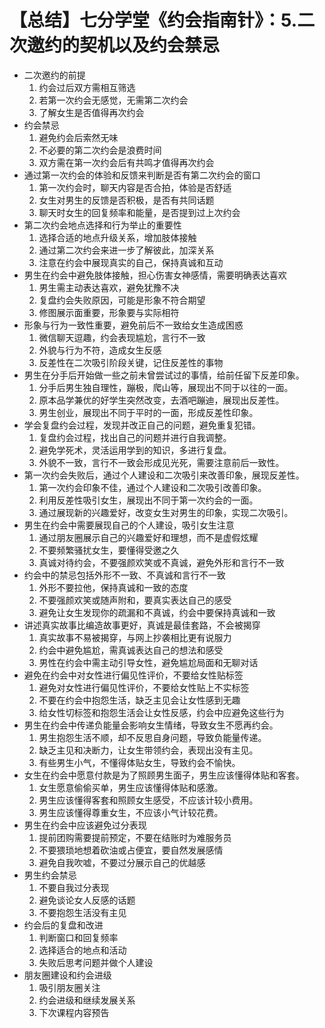 # 【总结】七分学堂《约会指南针》：5.二次邀约的契机以及约会禁忌

-   二次邀约的前提
    1.  约会过后双方需相互筛选
    2.  若第一次约会无感觉，无需第二次约会
    3.  了解女生是否值得再次约会
-   约会禁忌
    1.  避免约会后索然无味
    2.  不必要的第二次约会是浪费时间
    3.  双方需在第一次约会后有共鸣才值得再次约会
-   通过第一次约会的体验和反馈来判断是否有第二次约会的窗口
    1.  第一次约会时，聊天内容是否合拍，体验是否舒适
    2.  女生对男生的反馈是否积极，是否有共同话题
    3.  聊天时女生的回复频率和能量，是否提到过上次约会
-   第二次约会地点选择和行为举止的重要性
    1.  选择合适的地点升级关系，增加肢体接触
    2.  通过第二次约会来进一步了解彼此，加深关系
    3.  注意在约会中展现真实的自己，保持真诚和互动
-   男生在约会中避免肢体接触，担心伤害女神感情，需要明确表达喜欢
    1.  男生需主动表达喜欢，避免犹豫不决
    2.  复盘约会失败原因，可能是形象不符合期望
    3.  修图展示面重要，形象要与实际相符
-   形象与行为一致性重要，避免前后不一致给女生造成困惑
    1.  微信聊天逗趣，约会表现尴尬，言行不一致
    2.  外貌与行为不符，造成女生反感
    3.  反差性在二次吸引阶段关键，记住反差性的事物
-   男生在分手后开始做一些之前未曾尝试过的事情，给前任留下反差印象。
    1.  分手后男生独自理性，蹦极，爬山等，展现出不同于以往的一面。
    2.  原本品学兼优的好学生突然改变，去酒吧蹦迪，展现出反差性。
    3.  男生创业，展现出不同于平时的一面，形成反差性印象。
-   学会复盘约会过程，发现并改正自己的问题，避免重复犯错。
    1.  复盘约会过程，找出自己的问题并进行自我调整。
    2.  避免学死术，灵活运用学到的知识，多进行复盘。
    3.  外貌不一致，言行不一致会形成见光死，需要注意前后一致性。
-   第一次约会失败后，通过个人建设和二次吸引来改善印象，展现反差性。
    1.  第一次约会印象不佳，通过个人建设和二次吸引改善印象。
    2.  利用反差性吸引女生，展现出不同于第一次约会的一面。
    3.  通过展现新的兴趣爱好，改变女生对男生的印象，实现二次吸引。
-   男生在约会中需要展现自己的个人建设，吸引女生注意
    1.  通过朋友圈展示自己的兴趣爱好和理想，而不是虚假炫耀
    2.  不要频繁骚扰女生，要懂得受邀之久
    3.  真诚对待约会，不要强颜欢笑或不真诚，避免外形和言行不一致
-   约会中的禁忌包括外形不一致、不真诚和言行不一致
    1.  外形不要拉他，保持真诚和一致的态度
    2.  不要强颜欢笑或随声附和，要真实表达自己的感受
    3.  避免让女生发现你的疏漏和不真诚，约会中要保持真诚和一致
-   讲述真实故事比编造故事更好，真诚是最佳套路，不会被揭穿
    1.  真实故事不易被揭穿，与网上抄袭相比更有说服力
    2.  约会中避免尴尬，需真诚表达自己的想法和感受
    3.  男性在约会中需主动引导女性，避免尴尬局面和无聊对话
-   避免在约会中对女性进行偏见性评价，不要给女性贴标签
    1.  避免对女性进行偏见性评价，不要给女性贴上不实标签
    2.  不要在约会中抱怨生活，缺乏主见会让女性感到无趣
    3.  给女性切标签和抱怨生活会让女性反感，约会中应避免这些行为
-   男生在约会中传递负能量会影响女生情绪，导致女生不愿再约会。
    1.  男生抱怨生活不顺，却不反思自身问题，导致负能量传递。
    2.  缺乏主见和决断力，让女生带领约会，表现出没有主见。
    3.  有些男生小气，不懂得体贴女生，导致约会不愉快。
-   女生在约会中愿意付款是为了照顾男生面子，男生应该懂得体贴和客套。
    1.  女生愿意偷偷买单，男生应该懂得体贴和感激。
    2.  男生应该懂得客套和照顾女生感受，不应该计较小费用。
    3.  男生应该懂得尊重女生，不应该小气计较花费。
-   男生在约会中应该避免过分表现
    1.  提前团购需要提前预定，不要在结账时为难服务员
    2.  不要猥琐地想着砍油或占便宜，要自然发展感情
    3.  避免自我吹嘘，不要过分展示自己的优越感
-   男生约会禁忌
    1.  不要自我过分表现
    2.  避免谈论女人反感的话题
    3.  不要抱怨生活没有主见
-   约会后的复盘和改进
    1.  判断窗口和回复频率
    2.  选择适合的地点和活动
    3.  失败后思考问题并做个人建设
-   朋友圈建设和约会进级
    1.  吸引朋友圈关注
    2.  约会进级和继续发展关系
    3.  下次课程内容预告